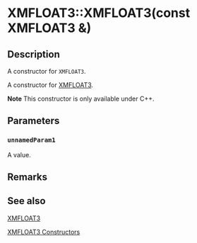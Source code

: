 # XMFLOAT3::XMFLOAT3(const XMFLOAT3 &)

## Description

A constructor for `XMFLOAT3`.

A constructor for [XMFLOAT3](https://learn.microsoft.com/windows/desktop/api/directxmath/ns-directxmath-xmfloat3).

**Note** This constructor is only available under C++.

## Parameters

### `unnamedParam1`

A value.

## Remarks

## See also

[XMFLOAT3](https://learn.microsoft.com/windows/desktop/api/directxmath/ns-directxmath-xmfloat3)

[XMFLOAT3 Constructors](https://learn.microsoft.com/windows/desktop/api/directxmath/nf-directxmath-xmfloat3-xmfloat3(constfloat))